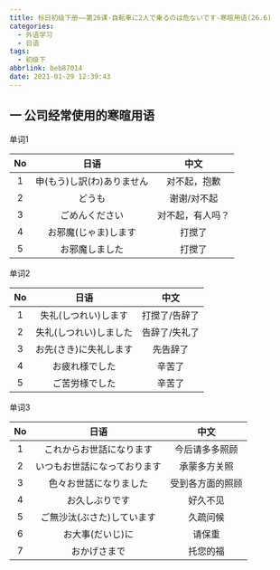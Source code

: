 ```yaml
---
title: 标日初级下册——第26课-自転車に2人で乗るのは危ないです-寒暄用语(26.6)
categories:
  - 外语学习
  - 日语
tags:
  - 初级下
abbrlink: beb87014
date: 2021-01-29 12:39:43
---
```

## 一 公司经常使用的寒暄用语

单词1

|  No  |            日语            |       中文       |
| :--: | :------------------------: | :--------------: |
|  1   | 申(もう)し訳(わ)ありません |   对不起，抱歉   |
|  2   |           どうも           |   谢谢/对不起    |
|  3   |       ごめんください       | 对不起，有人吗？ |
|  4   |    お邪魔(じゃま)します    |      打搅了      |
|  5   |       お邪魔しました       |      打搅了      |

<!--more-->

单词2

|  No  |          日语          |     中文      |
| :--: | :--------------------: | :-----------: |
|  1   |  失礼(しつれい)します  | 打搅了/告辞了 |
|  2   | 失礼(しつれい)しました | 告辞了/失礼了 |
|  3   | お先(さき)に失礼します |   先告辞了    |
|  4   |     お疲れ様でした     |    辛苦了     |
|  5   |     ご苦労様でした     |    辛苦了     |

单词3

|  No  |             日语             |       中文       |
| :--: | :--------------------------: | :--------------: |
|  1   |   これからお世話になります   |  今后请多多照顾  |
|  2   | いつもお世話になっております |   承蒙多方关照   |
|  3   |    色々お世話になりました    | 受到各方面的照顾 |
|  4   |        お久しぶりです        |     好久不见     |
|  5   |  ご無沙汰(ぶさた)しています  |     久疏问候     |
|  6   |       お大事(だいじ)に       |      请保重      |
|  7   |         おかげさまで         |     托您的福     |

